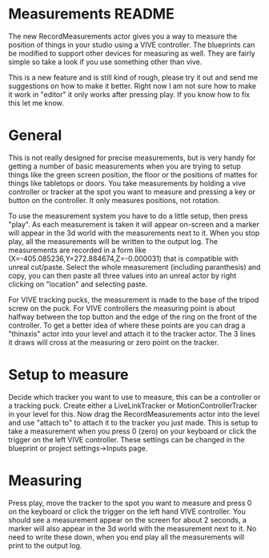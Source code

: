 # Measurements README

The new RecordMeasurements actor gives you a way to measure the position of things in your studio using a VIVE controller.  The blueprints can be modified to support other devices for measuring as well.  They are fairly simple so take a look if you use something other than vive.

This is a new feature and is still kind of rough, please try it out and send me suggestions on how to make it better.  Right now I am not sure how to make it work in "editor" it only works after pressing play.  If you know how to fix this let me know.

# General

This is not really designed for precise measurements, but is very handy for getting a number of basic measurements when you are trying to setup things like the green screen position, the floor or the positions of mattes for things like tabletops or doors.  You take measurements by holding a vive controller or tracker at the spot you want to measure and pressing a key or button on the controller. It only measures positions, not rotation.

To use the measurement system you have to do a little setup, then press "play". As each measurement is taken it will appear on-screen and a marker will appear in the 3d world with the measurements next to it.  When you stop play, all the measurements will be written to the output log.  The measurements are recorded in a form like (X=-405.085236,Y=272.884674,Z=-0.000031) that is compatible with unreal cut/paste.  Select the whole measurement (including paranthesis) and copy, you can then paste all three values into an unreal actor by right clicking on "location" and selecting paste.

For VIVE tracking pucks, the measurement is made to the base of the tripod screw on the puck.  For VIVE controllers the measuring point is about halfway between the top button and the edge of the ring on the front of the controller.  To get a better idea of where these points are you can drag a "thinaxis" actor into your level and attach it to the tracker actor.  The 3 lines it draws will cross at the measuring or zero point on the tracker.

# Setup to measure

Decide which tracker you want to use to measure, this can be a controller or a tracking puck.  Create either a LiveLinkTracker or MotionControllerTracker in your level for this.  Now drag the RecordMeasurements actor into the level and use "attach to" to attach it to the tracker you just made.  This is setup to take a measurement when you press 0 (zero) on your keyboard or click the trigger on the left VIVE controller.  These settings can be changed in the blueprint or project settings->Inputs page.

# Measuring

Press play, move the tracker to the spot you want to measure and press 0 on the keyboard or click the trigger on the left hand VIVE controller.  You should see a measurement appear on the screen for about 2 seconds, a marker will also appear in the 3d world with the measurement next to it.  No need to write these down, when you end play all the measurements will print to the output log.

